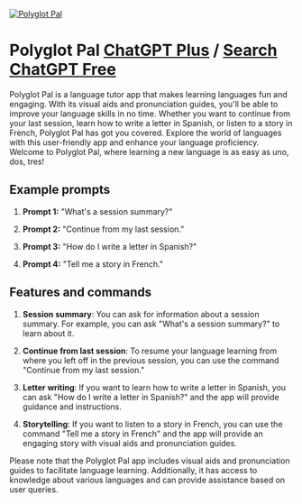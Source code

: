 
[![Polyglot Pal](https://files.oaiusercontent.com/file-Y22B1tKdKoH8P7QJqfMHCkoe?se=2123-10-18T17%3A25%3A16Z&sp=r&sv=2021-08-06&sr=b&rscc=max-age%3D31536000%2C%20immutable&rscd=attachment%3B%20filename%3Da4b492bc-c0e7-4218-aca6-a8e53df5bbea.png&sig=sLqizk/ovkN3PremZmD7fIo2rYdYDhzff087wivZmHg%3D)](https://chat.openai.com/g/g-F1nmmlvll-polyglot-pal)

# Polyglot Pal [ChatGPT Plus](https://chat.openai.com/g/g-F1nmmlvll-polyglot-pal) / [Search ChatGPT Free](https://gptcall.net/index.html#/?search=Polyglot%20Pal)

Polyglot Pal is a language tutor app that makes learning languages fun and engaging. With its visual aids and pronunciation guides, you'll be able to improve your language skills in no time. Whether you want to continue from your last session, learn how to write a letter in Spanish, or listen to a story in French, Polyglot Pal has got you covered. Explore the world of languages with this user-friendly app and enhance your language proficiency. Welcome to Polyglot Pal, where learning a new language is as easy as uno, dos, tres!

## Example prompts

1. **Prompt 1:** "What's a session summary?"

2. **Prompt 2:** "Continue from my last session."

3. **Prompt 3:** "How do I write a letter in Spanish?"

4. **Prompt 4:** "Tell me a story in French."

## Features and commands

1. **Session summary**: You can ask for information about a session summary. For example, you can ask "What's a session summary?" to learn about it.

2. **Continue from last session**: To resume your language learning from where you left off in the previous session, you can use the command "Continue from my last session."

3. **Letter writing**: If you want to learn how to write a letter in Spanish, you can ask "How do I write a letter in Spanish?" and the app will provide guidance and instructions.

4. **Storytelling**: If you want to listen to a story in French, you can use the command "Tell me a story in French" and the app will provide an engaging story with visual aids and pronunciation guides.

Please note that the Polyglot Pal app includes visual aids and pronunciation guides to facilitate language learning. Additionally, it has access to knowledge about various languages and can provide assistance based on user queries.


